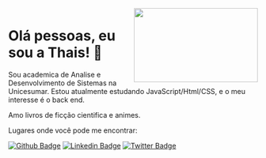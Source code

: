 <img align="right" width="250" height="150" src="http://meyerweb.com/bkkt/css.gif">

<h1>Olá pessoas, eu sou a Thais! 🌳</h1>

Sou academica de Analise e Desenvolvimento de Sistemas na Unicesumar. Estou atualmente estudando JavaScript/Html/CSS, e o meu interesse é o back end. 

Amo livros de ficção cientifica e animes. 


Lugares onde você pode me encontrar:

[![Github Badge](https://img.shields.io/badge/-Github-000?style=flat-square&logo=Github&logoColor=white&link=https://github.com/so-tha)](https://github.com/so-tha)
[![Linkedin Badge](https://img.shields.io/badge/-LinkedIn-blue?style=flat-square&logo=Linkedin&logoColor=white&link=https://www.linkedin.com/in/thais-souza-4b9ba1182/)](https://www.linkedin.com/in/thais-souza-4b9ba1182/)
[![Twitter Badge](https://img.shields.io/badge/-Twitter-1ca0f1?style=flat-square&labelColor=1ca0f1&logo=twitter&logoColor=white&link=https://twitter.com/nnyhan)](https://twitter.com/nnuyhan)

   

